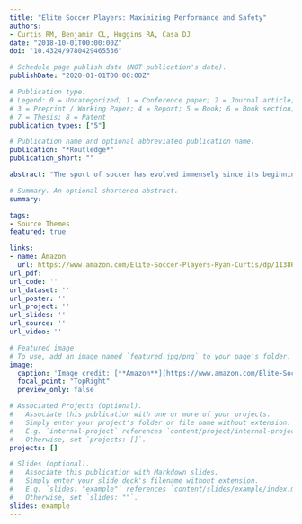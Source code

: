 ```yaml
---
title: "Elite Soccer Players: Maximizing Performance and Safety"
authors: 
- Curtis RM, Benjamin CL, Huggins RA, Casa DJ
date: "2018-10-01T00:00:00Z"
doi: "10.4324/9780429465536"

# Schedule page publish date (NOT publication's date).
publishDate: "2020-01-01T00:00:00Z"

# Publication type.
# Legend: 0 = Uncategorized; 1 = Conference paper; 2 = Journal article;
# 3 = Preprint / Working Paper; 4 = Report; 5 = Book; 6 = Book section;
# 7 = Thesis; 8 = Patent
publication_types: ["5"]

# Publication name and optional abbreviated publication name.
publication: "*Routledge*"
publication_short: ""

abstract: "The sport of soccer has evolved immensely since its beginning around 2,000 years ago and is now considered the most popular sport in the world. The research related to the physical, psychological, and tactical aspects of the game has risen in conjunction with its fame. Elite Soccer Players: Maximizing Performance and Safety seeks to inform the reader with the most current research connected to optimizing physical performance and reducing the risk of injury of the elite soccer athlete for a variety of ages. After providing an initial brief overview of applying physical and psychological scientific concepts in soccer (*Part I: Laying the Foundation*), this book then takes the reader through a series of important yet novel parts including: *Athlete Monitoring and Data Analysis*, *Optimizing Physical Performance*, *Injury Epidemiology and Risk Reduction*, *Achieving Peak Performance and Safety in Various Environmental Conditions*, and *Unique Aspects of the Game*. The goal of Elite Soccer Players: Maximizing Performance and Safety is to conceptualize and expand upon the current research associated with these topics and provide an applicable point of view to the coaches, sport scientists, strength and conditioning coaches, and sports medicine professionals who work with these athletes every day."

# Summary. An optional shortened abstract.
summary: 

tags:
- Source Themes
featured: true

links:
- name: Amazon
  url: https://www.amazon.com/Elite-Soccer-Players-Ryan-Curtis/dp/113861081X
url_pdf: 
url_code: ''
url_dataset: ''
url_poster: ''
url_project: ''
url_slides: ''
url_source: ''
url_video: ''

# Featured image
# To use, add an image named `featured.jpg/png` to your page's folder.
image:
  caption: 'Image credit: [**Amazon**](https://www.amazon.com/Elite-Soccer-Players-Ryan-Curtis/dp/113861081X)'
  focal_point: "TopRight"
  preview_only: false

# Associated Projects (optional).
#   Associate this publication with one or more of your projects.
#   Simply enter your project's folder or file name without extension.
#   E.g. `internal-project` references `content/project/internal-project/index.md`.
#   Otherwise, set `projects: []`.
projects: []

# Slides (optional).
#   Associate this publication with Markdown slides.
#   Simply enter your slide deck's filename without extension.
#   E.g. `slides: "example"` references `content/slides/example/index.md`.
#   Otherwise, set `slides: ""`.
slides: example
---
```


